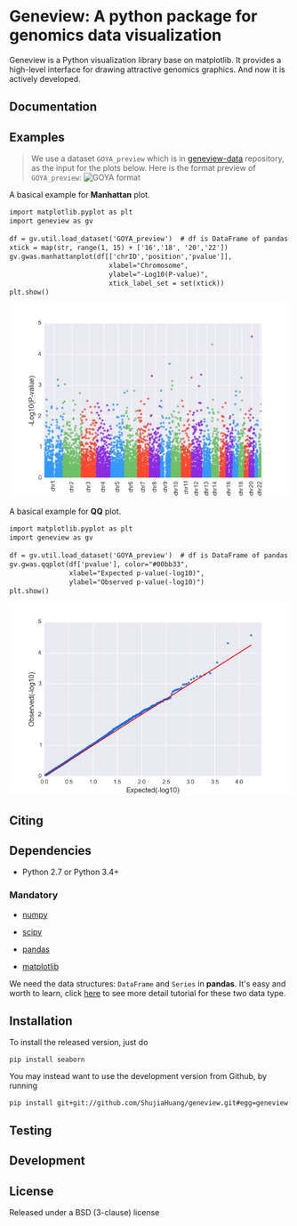 Geneview: A python package for genomics data visualization
==========================================================

Geneview is a Python visualization library base on matplotlib. It provides a 
high-level interface for drawing attractive genomics graphics. And now it is 
actively developed.

Documentation
-------------

Examples
--------

> We use a dataset `GOYA_preview` which is in 
[geneview-data](https://github.com/ShujiaHuang/geneview-data) repository, as 
the input for the plots below. Here is the format preview of `GOYA_preview`:
![GOYA format](https://github.com/ShujiaHuang/geneview/blob/master/examples/data/goya_format.png)

A basical example for **Manhattan** plot.

```
import matplotlib.pyplot as plt
import geneview as gv

df = gv.util.load_dataset('GOYA_preview')  # df is DataFrame of pandas
xtick = map(str, range(1, 15) + ['16','18', '20','22'])
gv.gwas.manhattanplot(df[['chrID','position','pvalue']],  
                         xlabel="Chromosome", 
                         ylabel="-Log10(P-value)", 
                         xtick_label_set = set(xtick))
plt.show()
```

![manhattanplot](https://github.com/ShujiaHuang/geneview/blob/master/examples/manhattan.png)

A basical example for **QQ** plot.

```
import matplotlib.pyplot as plt
import geneview as gv

df = gv.util.load_dataset('GOYA_preview')  # df is DataFrame of pandas
gv.gwas.qqplot(df['pvalue'], color="#00bb33",
               xlabel="Expected p-value(-log10)",
               ylabel="Observed p-value(-log10)")
plt.show()
```
![qqplot](https://github.com/ShujiaHuang/geneview/blob/master/examples/qq.png)


Citing
------

Dependencies
------------

- Python 2.7 or Python 3.4+

### Mandatory

- [numpy](http://www.numpy.org/)

- [scipy](http://www.scipy.org/)

- [pandas](http://pandas.pydata.org/)

- [matplotlib](http://matplotlib.org/)

We need the data structures: `DataFrame` and `Series` in **pandas**. It's easy 
and worth to learn, click [here](http://pda.readthedocs.org/en/latest/chp5.html) 
to see more detail tutorial for these two data type.

Installation
------------

To install the released version, just do
```
pip install seaborn
```

You may instead want to use the development version from Github, by running

```
pip install git+git://github.com/ShujiaHuang/geneview.git#egg=geneview
```

Testing
-------

Development
-----------

License
-------

Released under a BSD (3-clause) license
